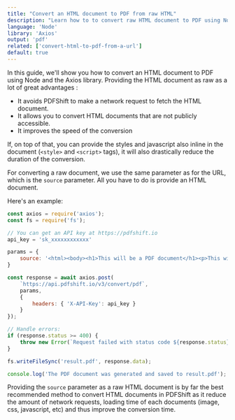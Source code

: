 ```yaml
---
title: "Convert an HTML document to PDF from raw HTML"
description: "Learn how to to convert raw HTML document to PDF using Node and the Axios library. Our guide will explain you how to quickly convert documents with PDFShift's API."
language: 'Node'
library: 'Axios'
output: 'pdf'
related: ['convert-html-to-pdf-from-a-url']
default: true
---
```


In this guide, we'll show you how to convert an HTML document to PDF using Node and the Axios library.
Providing the HTML document as raw as a lot of great advantages :

 * It avoids PDFShift to make a network request to fetch the HTML document.
 * It allows you to convert HTML documents that are not publicly accessible.
 * It improves the speed of the conversion

If, on top of that, you can provide the styles and javascript also inline in the document (`<style>` and `<script>` tags), it will also drastically reduce the duration of the conversion.

For converting a raw document, we use the same parameter as for the URL, which is the `source` parameter.
All you have to do is provide an HTML document.

Here's an example:

```javascript
const axios = require('axios');
const fs = require('fs');

// You can get an API key at https://pdfshift.io
api_key = 'sk_xxxxxxxxxxxx'

params = {
    source: '<html><body><h1>This will be a PDF document</h1><p>This will generate a basic PDF to show how you can add raw HTML</body></html>',
}

const response = await axios.post(
    `https://api.pdfshift.io/v3/convert/pdf`,
    params,
    {
        headers: { 'X-API-Key': api_key }
    }
});

// Handle errors:
if (response.status >= 400) {
    throw new Error(`Request failed with status code ${response.status}: ${response.data}`);
}

fs.writeFileSync('result.pdf', response.data);

console.log('The PDF document was generated and saved to result.pdf');
```

Providing the `source` parameter as a raw HTML document is by far the best recommended method to convert HTML documents in PDFShift as it reduce the amount of network requests, loading time of each documents (image, css, javascript, etc) and thus improve the conversion time.
